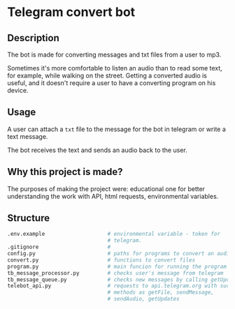 # Telegram convert bot

## Description

The bot is made for converting messages and txt files from a user to mp3.

Sometimes it's more comfortable to listen an audio than to read some text, for example, while walking on the street. Getting a converted audio is useful, and it doesn't require a user to have a converting program on his device.

## Usage

A user can attach a `txt` file to the message for the bot in telegram or write a text message.

The bot receives the text and sends an audio back to the user.

## Why this project is made?

The purposes of making the project were: educational one for better understanding the work with API, html requests, environmental variables.

## Structure

```py
.env.example                    # environmental variable - token for 
                                # telegram.
.gitignore                      #
config.py                       # paths for programs to convert an audio
convert.py                      # functions to convert files
program.py                      # main funcion for running the program
tb_message_processor.py         # checks user's message from telegram
tb_message_queue.py             # checks new messages by calling getUpdates from telebot_api
telebot_api.py                  # requests to api.telegram.org with such 
								# methods as getFile, sendMessage,
								# sendAudio, getUpdates
```
